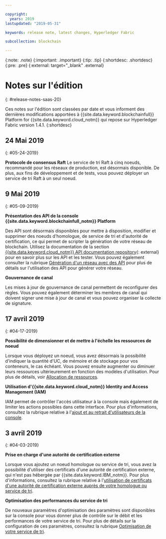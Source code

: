 ```yaml
---

copyright:
  years: 2019
lastupdated: "2019-05-31"

keywords: release note, latest changes, Hyperledger Fabric

subcollection: blockchain

---
```


{:note: .note}
{:important: .important}
{:tip: .tip}
{:shortdesc: .shortdesc}
{:pre: .pre}
{:external: target="_blank" .external}

# Notes sur l'édition
{: #release-notes-saas-20}

Ces notes sur l'édition sont classées par date et vous informent des dernières modifications apportées à {{site.data.keyword.blockchainfull}} Platform for {{site.data.keyword.cloud_notm}} qui repose sur Hyperledger Fabric version 1.4.1.
{:shortdesc}


## 24 Mai 2019
{: #05-24-2019}

**Protocole de consensus Raft** Le service de tri Raft à cinq noeuds, recommandé pour les réseaux de production, est désormais disponible. De plus, aux fins de développement et de tests, vous pouvez déployer un service de tri Raft à un seul noeud.

## 9 Mai 2019
{: #05-09-2019}

**Présentation des API de la console {{site.data.keyword.blockchainfull_notm}} Platform**

Des API sont désormais disponibles pour mettre à disposition, modifier et supprimer des noeuds d'homologue, de service de tri et d'autorité de certification, ce qui permet de scripter la génération de votre réseau de blockchain. Utilisez la documentation de la section [{{site.data.keyword.cloud_notm}} API documentation repository](/apidocs/blockchain#introduction){: external} pour en savoir plus sur les API et les tester. Vous pouvez également consulter la rubrique [Génération d'un réseau avec des API](/docs/services/blockchain?topic=blockchain-ibp-v2-apis) pour plus de détails sur l'utilisation des API pour générer votre réseau.  

**Gouvernance de canal**  

Les mises à jour de gouvernance de canal permettent de reconfigurer des règles. Vous pouvez également déterminer les membres de canal qui doivent signer une mise à jour de canal et vous pouvez organiser la collecte de signature.

## 17 avril 2019
{: #04-17-2019}

**Possibilité de dimensionner et de mettre à l'échelle les ressources de noeud**  

Lorsque vous déployez un noeud, vous avez désormais la possibilité d'indiquer la quantité d'UC, de mémoire et de stockage pour vos conteneurs, le cas échéant. Vous pouvez ensuite augmenter ou diminuer leurs ressources ultérieurement en fonction des modèles d'utilisation. Pour plus de détails, voir [Allocation de ressources](/docs/services/blockchain?topic=blockchain-ibp-console-govern#ibp-console-govern-allocate-resources).

**Utilisation d'{{site.data.keyword.cloud_notm}} Identity and Access Management (IAM)**  

IAM permet de contrôler l'accès utilisateur à la console mais également de limiter les actions possibles dans cette interface.  Pour plus d'informations, consultez la rubrique relative à l'[ajout et au retrait d'utilisateurs de la console](/docs/services/blockchain?topic=blockchain-ibp-console-manage-console#ibp-console-manage-console-add-remove).

## 3 avril 2019
{: #04-03-2019}

**Prise en charge d'une autorité de certification externe**

Lorsque vous ajoutez un noeud homologue ou service de tri, vous avez la possibilité d'utiliser des certificats d'une autorité de certification externe, qui n'est pas hébergée par {{site.data.keyword.IBM_notm}}. Pour plus d'informations, consultez la rubrique relative à l'[utilisation de certificats d'une autorité de certification externe auprès de votre homologue ou service de tri](/docs/services/blockchain?topic=blockchain-ibp-console-build-network#ibp-console-build-network-third-party-ca).

**Optimisation des performances du service de tri**

De nouveaux paramètres d'optimisation des paramètres sont disponibles sur la console pour vous donner plus de contrôle sur le débit et les performances de votre service de tri. Pour plus de détails sur la configuration de ces paramètres, consultez la rubrique [Optimisation de votre service de tri](/docs/services/blockchain?topic=blockchain-ibp-console-govern#ibp-console-govern-orderer-tuning).
